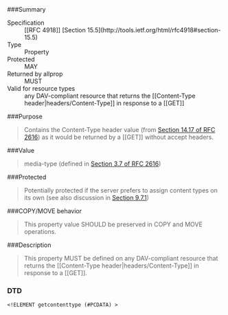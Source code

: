 <!-- --- title: DAV::getcontenttype -->

<div id="summary-box" markdown="1">
###Summary

<dl>
<dt>Specification</dt>
<!-- insert the RFC number and the link to the original specification of this property -->
<dd markdown="1">[[RFC 4918]]
[Section 15.5](http://tools.ietf.org/html/rfc4918#section-15.5)
</dd>
<dt>Type</dt>
<dd markdown="1">Property
</dd>
<dt>Protected</dt>
<dd markdown="1">MAY
</dd>
<dt>Returned by allprop</dt>
<dd markdown="1">MUST
</dd>
<dt>Valid for resource types</dt>
<dd markdown="1">any DAV-compliant resource that returns the [[Content-Type header|headers/Content-Type]] in response to a [[GET]]
</dd>
</dl>

</div>

<!-- below is a list of common sections for property definitions. Adjust the list as needed. Don't forget to block-quote any text that's copied from the RFC -->

###Purpose
> Contains the Content-Type header value (from [Section 14.17 of RFC 2616](http://tools.ietf.org/html/rfc2616#section-14.17 )) as it would be returned by a [[GET]] without accept headers.

###Value
> media-type (defined in [Section 3.7 of RFC 2616](http://tools.ietf.org/html/rfc2616#section-3.7 ))

###Protected
> Potentially protected if the server prefers to assign content types on its own (see also discussion in [Section 9.7.1](http://tools.ietf.org/html/rfc4918#section-9.7.1))

###COPY/MOVE behavior
> This property value SHOULD be preserved in COPY and MOVE operations.

###Description
> This property MUST be defined on any DAV-compliant resource that returns the [[Content-Type header|headers/Content-Type]] in response to a [[GET]].

### DTD
> 
```
<!ELEMENT getcontenttype (#PCDATA) >
```

